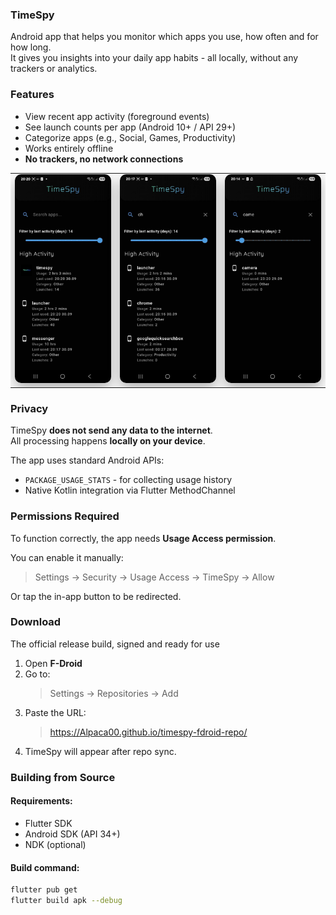 ### TimeSpy

Android app that helps you monitor which apps you use, how often and for how long.  
It gives you insights into your daily app habits - all locally, without any trackers or analytics.


### Features

- View recent app activity (foreground events)
- See launch counts per app (Android 10+ / API 29+)
- Categorize apps (e.g., Social, Games, Productivity)
- Works entirely offline
- **No trackers, no network connections**

<table>
  <tr>
    <td>
      <img src="assets/snapshots/activities.jpg" alt="Main UI" width="200"
           style="border-radius: 10px; box-shadow: 0 8px 20px rgba(0, 0, 0, 0.3);"/>
    </td>
    <td>
      <img src="assets/snapshots/chrome.jpg" alt="Usage Stats" width="200"
           style="border-radius: 10px; box-shadow: 0 8px 20px rgba(0, 0, 0, 0.3);"/>
    </td>
    <td>
      <img src="assets/snapshots/camera.jpg" alt="Usage Stats" width="200"
           style="border-radius: 10px; box-shadow: 0 8px 20px rgba(0, 0, 0, 0.3);"/>
    </td>
  </tr>
</table>


### Privacy

TimeSpy **does not send any data to the internet**.  
All processing happens **locally on your device**.

The app uses standard Android APIs:
- `PACKAGE_USAGE_STATS` - for collecting usage history
- Native Kotlin integration via Flutter MethodChannel


### Permissions Required

To function correctly, the app needs **Usage Access permission**.

You can enable it manually:

> Settings → Security → Usage Access → TimeSpy → Allow

Or tap the in-app button to be redirected.


### Download 

The official release build, signed and ready for use

1. Open **F-Droid**
2. Go to:
   > Settings → Repositories → Add
3. Paste the URL:
   > https://Alpaca00.github.io/timespy-fdroid-repo/
4. TimeSpy will appear after repo sync.


### Building from Source

#### Requirements:
- Flutter SDK
- Android SDK (API 34+)
- NDK (optional)

#### Build command:

```bash
flutter pub get
flutter build apk --debug